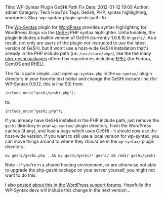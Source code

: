 Title: WP-Syntax Plugin GeSHi Path Fix
Date: 2012-01-12 19:09
Author: admin
Category: Tech HowTos
Tags: GeSHi, PHP, syntax highlighting, wordpress
Slug: wp-syntax-plugin-geshi-path-fix

The [Wp-Syntax](http://wordpress.org/extend/plugins/wp-syntax/) plugin
for [WordPress](http://wordpress.org) provides syntax highlighting for
WordPress blogs via the [GeSHi](http://qbnz.com/highlighter) PHP syntax
highlighter. Unfortunately, the plugin includes a builtin version of
GeSHi (currently 1.0.8.9) in `geshi/`. As a result, not only are users
of the plugin not instructed to use the latest version of GeSHi, but it
won't use a host-wide GeSHi installation that's already in the PHP
include path (i.e. `/usr/share/php/`), like the the many [php-geshi
packages](http://pkgs.org/search/?keyword=php-geshi&search_on=name&distro=0&arch=32-bit)
offered by repositories including
[EPEL](http://fedoraproject.org/wiki/EPEL) (for Fedora, CentOS and
RHEL).

The fix is quite simple. Just open `wp-syntax.php` in the `wp-syntax/`
plugin directory in your favorite text editor and change the GeSHi
include line (for WP-Syntax 0.9.12, this is line 53) from:

~~~~{.php}
include_once("geshi/geshi.php");
~~~~

to:

~~~~{.php}
include_once("geshi.php");
~~~~

If you already have GeSHi installed in the PHP include path, just remove
the `geshi` directory in your `wp-syntax/` plugin directory, flush the
WordPress caches (if any), and load a page which uses GeSHi - it should
now use the host-wide version. If you want to still use a local version
for wp-syntax, you can move things around to where they *should* be in
the `wp-syntax/` plugin directory:

~~~~{.bash}
mv geshi/geshi.php . && mv geshi/geshi/* geshi/ && rmdir geshi/geshi
~~~~

</p>
Note - if you're in a shared hosting environment, or are otherwise not
able to upgrade the php-geshi package on your server yourself, you might
not want to do this.

I also [posted about this in the WordPress support
forums](http://wordpress.org/support/topic/wp-syntax-move-geshi-include-path-to-allow-use-with-host-wide-geshi?replies=1#post-2556903).
Hopefully the WP-Syntax devs will include this change in the next
version...
